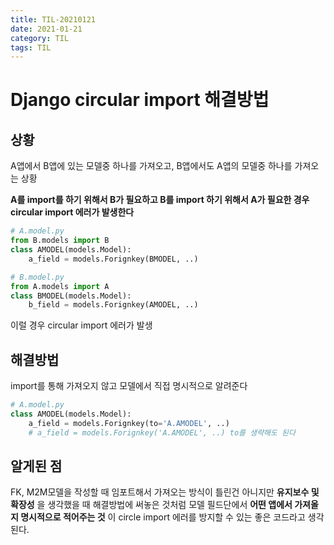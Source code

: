 ```yaml
---
title: TIL-20210121
date: 2021-01-21
category: TIL
tags: TIL
---
```


# Django circular import 해결방법

## 상황

A앱에서 B앱에 있는 모델중 하나를 가져오고, B앱에서도 A앱의 모델중 하나를 가져오는 상황

**A를 import를 하기 위해서 B가 필요하고 B를 import 하기 위해서 A가 필요한 경우
circular import 에러가 발생한다**

```python
# A.model.py
from B.models import B
class AMODEL(models.Model):
    a_field = models.Forignkey(BMODEL, ..)
```

```python
# B.model.py
from A.models import A
class BMODEL(models.Model):
    b_field = models.Forignkey(AMODEL, ..)
```

이럴 경우 circular import 에러가 발생

## 해결방법

import를 통해 가져오지 않고 모델에서 직접 명시적으로 알려준다

```python
# A.model.py
class AMODEL(models.Model):
    a_field = models.Forignkey(to='A.AMODEL', ..)
    # a_field = models.Forignkey('A.AMODEL', ..) to를 생략해도 된다
```

## 알게된 점

FK, M2M모델을 작성할 때 임포트해서 가져오는 방식이 틀린건 아니지만
**유지보수 및 확장성** 을 생각했을 때 해결방법에 써놓은 것처럼 모델 필드단에서
**어떤 앱에서 가져올지 명시적으로 적어주는 것** 이 circle import 에러를 방지할 수 있는 좋은 코드라고 생각된다.
